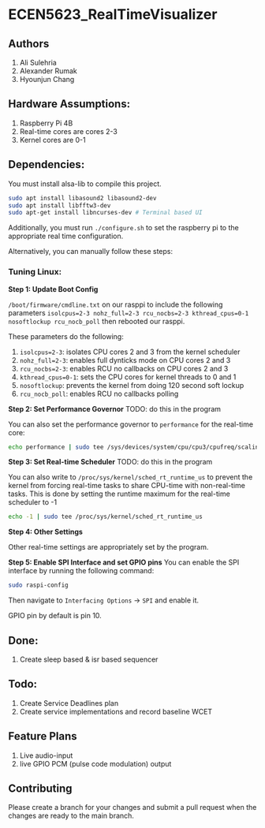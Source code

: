# ECEN5623_RealTimeVisualizer

## Authors

1. Ali Sulehria
2. Alexander Rumak
3. Hyounjun Chang

## Hardware Assumptions:
1. Raspberry Pi 4B
2. Real-time cores are cores 2-3
3. Kernel cores are 0-1

## Dependencies:

You must install alsa-lib to compile this project.
```sh
sudo apt install libasound2 libasound2-dev
sudo apt install libfftw3-dev
sudo apt-get install libncurses-dev # Terminal based UI
```

Additionally, you must run `./configure.sh` to set the raspberry pi to the appropriate real time configuration.

Alternatively, you can manually follow these steps:

### Tuning Linux:

**Step 1: Update Boot Config** 

`/boot/firmware/cmdline.txt` on our rasppi to include the following parameters
`isolcpus=2-3 nohz_full=2-3 rcu_nocbs=2-3 kthread_cpus=0-1 nosoftlockup rcu_nocb_poll`
then rebooted our rasppi.

These parameters do the following:
1. `isolcpus=2-3`: isolates CPU cores 2 and 3 from the kernel scheduler
2. `nohz_full=2-3`: enables full dynticks mode on CPU cores 2 and 3
3. `rcu_nocbs=2-3`: enables RCU no callbacks on CPU cores 2 and 3
4. `kthread_cpus=0-1`: sets the CPU cores for kernel threads to 0 and 1
5. `nosoftlockup`: prevents the kernel from doing 120 second soft lockup
6. `rcu_nocb_poll`: enables RCU no callbacks polling

**Step 2: Set Performance Governor** 
TODO: do this in the program

You can also set the performance governor to `performance` for the real-time core:

```sh
echo performance | sudo tee /sys/devices/system/cpu/cpu3/cpufreq/scaling_governor
```

**Step 3: Set Real-time Scheduler**
TODO: do this in the program

You can also write to `/proc/sys/kernel/sched_rt_runtime_us` to prevent the kernel from forcing real-time tasks to share
CPU-time with non-real-time tasks. This is done by setting the runtime maximum for the real-time scheduler to -1

```sh
echo -1 | sudo tee /proc/sys/kernel/sched_rt_runtime_us
```

**Step 4: Other Settings**

Other real-time settings are appropriately set by the program.

**Step 5: Enable SPI Interface and set GPIO pins**
You can enable the SPI interface by running the following command:

```sh
sudo raspi-config
```

Then navigate to `Interfacing Options` -> `SPI` and enable it.

GPIO pin by default is pin 10.

## Done:
1. Create sleep based & isr based sequencer

## Todo:
1. Create Service Deadlines plan
2. Create service implementations and record baseline WCET

## Feature Plans

1. Live audio-input
2. live GPIO PCM (pulse code modulation) output

## Contributing

Please create a branch for your changes and submit a pull request when
the changes are ready to the main branch.
